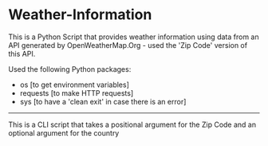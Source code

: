 # Weather-Information

This is a Python Script that provides weather information using data from an API generated by OpenWeatherMap.Org - used the 'Zip Code' version of this API.


Used the following Python packages:
- os [to get environment variables]
- requests [to make HTTP requests]
- sys [to have a 'clean exit' in case there is an error]

---
This is a CLI script that takes a positional argument for the Zip Code and an optional argument for the country
